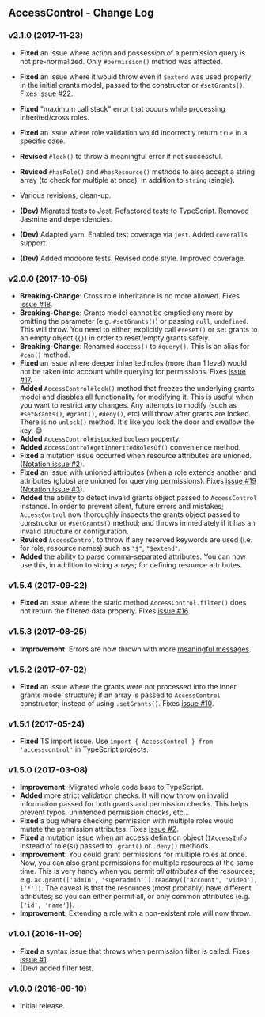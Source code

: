 ## AccessControl - Change Log

### v2.1.0 (2017-11-23)

- **Fixed** an issue where action and possession of a permission query is not pre-normalized. Only   `#permission()` method was affected.
- **Fixed** an issue where it would throw even if `$extend` was used properly in the initial grants model, passed to the constructor or `#setGrants()`. Fixes [issue #22](https://github.com/onury/accesscontrol/issues/22).
- **Fixed** "maximum call stack" error that occurs while processing inherited/cross roles.
- **Fixed** an issue where role validation would incorrectly return `true` in a specific case.
- **Revised** `#lock()` to throw a meaningful error if not successful.
- **Revised** `#hasRole()` and `#hasResource()` methods to also accept a string array (to check for multiple at once), in addition to `string` (single).
- Various revisions, clean-up.

- **(Dev)** Migrated tests to Jest. Refactored tests to TypeScript. Removed Jasmine and dependencies. 
- **(Dev)** Adapted `yarn`. Enabled test coverage via `jest`. Added `coveralls` support.
- **(Dev)** Added moooore tests. Revised code style. Improved coverage.

### v2.0.0 (2017-10-05)

- **Breaking-Change**: Cross role inheritance is no more allowed. Fixes [issue #18](https://github.com/onury/accesscontrol/issues/18).
- **Breaking-Change**: Grants model cannot be emptied any more by omitting the parameter (e.g. `#setGrants()`) or passing `null`, `undefined`. This will throw. You need to either, explicitly call `#reset()` or set grants to an empty object (`{}`) in order to reset/empty grants safely. 
- **Breaking-Change**: Renamed `#access()` to `#query()`. This is an alias for `#can()` method.  
- **Fixed** an issue where deeper inherited roles (more than 1 level) would not be taken into account while querying for permissions. Fixes [issue #17](https://github.com/onury/accesscontrol/issues/17).
- **Added** `AccessControl#lock()` method that freezes the underlying grants model and disables all functionality for modifying it. This is useful when you want to restrict any changes. Any attempts to modify (such as `#setGrants()`, `#grant()`, `#deny()`, etc) will throw after grants are locked. There is no `unlock()` method. It's like you lock the door and swallow the key. :yum:
- **Added** `AccessControl#isLocked` `boolean` property.
- **Added** `AccessControl#getInheritedRolesOf()` convenience method.
- **Fixed** a mutation issue occurred when resource attributes are unioned. ([Notation issue #2][notation-issue-2]).
- **Fixed** an issue with unioned attributes (when a role extends another and attributes (globs) are unioned for querying permissions). Fixes [issue #19](https://github.com/onury/accesscontrol/issues/19) ([Notation issue #3][notation-issue-3]).
- **Added** the ability to detect invalid grants object passed to `AccessControl` instance. In order to prevent silent, future errors and mistakes; `AccessControl` now thoroughly inspects the grants object passed to constructor or `#setGrants()` method; and throws immediately if it has an invalid structure or configuration.
- **Revised** `AccessControl` to throw if any reserved keywords are used (i.e. for role, resource names) such as `"$"`, `"$extend"`.
- **Added** the ability to parse comma-separated attributes. You can now use this, in addition to string arrays; for defining resource attributes.

### v1.5.4 (2017-09-22)

- **Fixed** an issue where the static method `AccessControl.filter()` does not return the filtered data properly. Fixes [issue #16](https://github.com/onury/accesscontrol/issues/16).

### v1.5.3 (2017-08-25)

- **Improvement**: Errors are now thrown with more [meaningful messages](https://github.com/onury/accesscontrol/issues/13#issuecomment-324755478).

### v1.5.2 (2017-07-02)

- **Fixed** an issue where the grants were not processed into the inner grants model structure; if an array is passed to `AccessControl` constructor; instead of using `.setGrants()`. Fixes [issue #10](https://github.com/onury/accesscontrol/issues/10).

### v1.5.1 (2017-05-24)

- **Fixed** TS import issue. Use `import { AccessControl } from 'accesscontrol'` in TypeScript projects.

### v1.5.0 (2017-03-08)

- **Improvement**: Migrated whole code base to TypeScript.
- **Added** more strict validation checks. It will now throw on invalid information passed for both grants and permission checks. This helps prevent typos, unintended permission checks, etc...
- **Fixed** a bug where checking permission with multiple roles would mutate the permission attributes. Fixes [issue #2](https://github.com/onury/accesscontrol/issues/2).
- **Fixed** a mutation issue when an access definition object (`IAccessInfo` instead of role(s)) passed to `.grant()` or `.deny()` methods.
- **Improvement**: You could grant permissions for multiple roles at once. Now, you can also grant permissions for multiple resources at the same time. This is very handy when you permit _all attributes_ of the resources; e.g. `ac.grant(['admin', 'superadmin']).readAny(['account', 'video'], ['*'])`. The caveat is that the resources (most probably) have different attributes; so you can either permit all, or only common attributes (e.g. `['id', 'name']`).
- **Improvement**: Extending a role with a non-existent role will now throw.

### v1.0.1 (2016-11-09)

- **Fixed** a syntax issue that throws when permission filter is called. Fixes [issue #1](https://github.com/onury/accesscontrol/issues/1).
- (Dev) added filter test.

### v1.0.0 (2016-09-10)

- initial release.


[notation]:https://github.com/onury/notation
[notation-issue-2]:https://github.com/onury/notation/issues/2
[notation-issue-3]:https://github.com/onury/notation/issues/3
